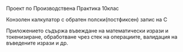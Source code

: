 Проект по Производствена Практика 10клас

Конзолен калкулатор с обратен полски(постфиксен) запис на C

Приложението съдържа въвеждане на математически изрази и токенизиране, обработване чрез стек на операциите, валидация на въведените изрази и др.
